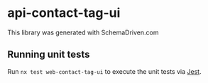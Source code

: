 
# api-contact-tag-ui

This library was generated with SchemaDriven.com

## Running unit tests

Run `nx test web-contact-tag-ui` to execute the unit tests via [Jest](https://jestjs.io).


